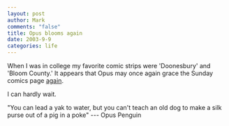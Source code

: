 ```yaml
--- 
layout: post
author: Mark
comments: "false"
title: Opus blooms again
date: 2003-9-9
categories: life
---
```

When I was in college my favorite comic strips were 'Doonesbury' and 'Bloom County.' It appears that Opus may once again grace the Sunday comics page <a href="http://www.washingtonpost.com/wp-dyn/articles/A45450-2003Sep8.html">again</a>.

I can hardly wait.

"You can lead a yak to water, but you can't teach an old dog to make a silk purse out of a pig in a poke"
--- Opus Penguin
